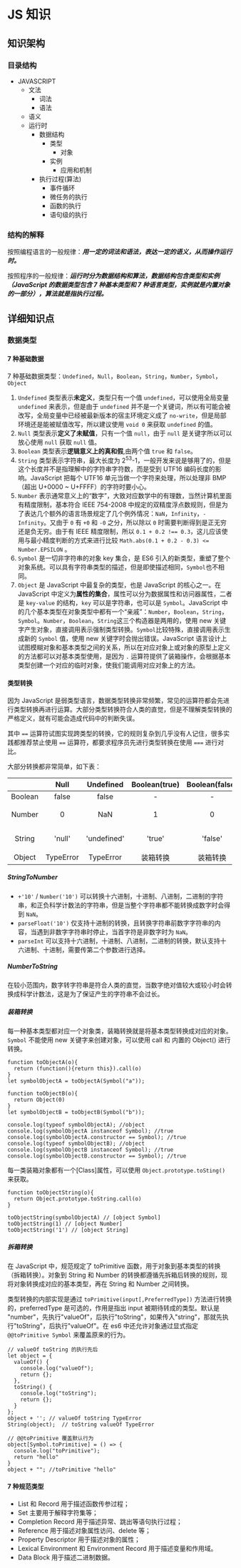 # JS 知识

## 知识架构

### 目录结构

- JAVASCRIPT
  - 文法
    - 词法
    - 语法
  - 语义
  - 运行时
    - 数据结构
      - 类型
        - 对象
      - 实例
        - 应用和机制
    - 执行过程(算法)
      - 事件循环
      - 微任务的执行
      - 函数的执行
      - 语句级的执行

### 结构的解释

按照编程语言的一般规律：**_用一定的词法和语法，表达一定的语义，从而操作运行时。_**

按照程序的一般规律：**_运行时分为数据结构和算法，数据结构包含类型和实例（JavaScript 的数据类型包含 7 种基本类型和 7 种语言类型，实例就是内置对象的一部分），算法就是指执行过程。_**

## 详细知识点

### 数据类型

#### 7 种基础数据

7 种基础数据类型：`Undefined`，`Null`，`Boolean`，`String`，`Number`，`Symbol`，`Object`

1. `Undefined` 类型表示**未定义**，类型只有一个值 `undefined`，可以使用全局变量 `undefined` 来表示，但是由于 `undefined` 并不是一个关键词，所以有可能会被改写，全局变量中已经被最新版本的宿主环境定义成了 `no-write`，但是局部环境还是能被赋值改写，所以建议使用 `void 0` 来获取 `undefined` 的值。
2. `Null` 类型表示**定义了未赋值**，只有一个值 `null`，由于 `null` 是关键字所以可以放心使用 `null` 获取 `null` 值。
3. `Boolean` 类型表示**逻辑意义上的真和假**,由两个值 `true` 和 `false`。
4. `String` 类型表示字符串，最大长度为 2<sup>53</sup>-1，一般开发来说是够用了的，但是这个长度并不是指理解中的字符串字符数，而是受到 UTF16 编码长度的影响。JavaScript 把每个 UTF16 单元当做一个字符来处理，所以处理非 BMP（超出 U+0000 ~ U+FFFF）的字符时要小心。
5. `Number` 表示通常意义上的“数字”，大致对应数学中的有理数，当然计算机里面有精度限制，基本符合 IEEE 754-2008 中规定的双精度浮点数规则，但是为了表达几个额外的语言场景规定了几个例外情况：`NaN`，`Infinity`，`-Infinity`。又由于 `0` 有 `+0` 和 `-0` 之分，所以除以 `0` 时需要判断得到是正无穷还是负无穷。由于有 IEEE 精度限制，所以 `0.1 + 0.2 !== 0.3`，这儿应该使用与最小精度判断的方式来进行比较 `Math.abs(0.1 + 0.2 - 0.3) <= Number.EPSILON` 。
6. `Symbol` 是一切非字符串的对象 key 集合，是 ES6 引入的新类型，重塑了整个对象系统。可以具有字符串类型的描述，但是即使描述相同，`Symbol`也不相同。
7. `Object` 是 JavaScript 中最复杂的类型，也是 JavaScript 的核心之一。在 JavaScript 中定义为**属性的集合**，属性可以分为数据属性和访问器属性，二者是 `key-value` 的结构，`key` 可以是字符串，也可以是 `Symbol`。JavaScript 中的几个基本类型在对象类型中都有一个“亲戚”：`Number`，`Boolean`，`String`，`Symbol`。`Number`，`Boolean`，`String`这三个构造器是两用的，使用 new 关键字产生对象，直接调用表示强制类型转换。`Symbol`比较特殊，直接调用表示生成新的 `Symbol` 值，使用 new 关键字时会抛出错误。JavaScript 语言设计上试图模糊对象和基本类型之间的关系，所以在对应对象上或对象的原型上定义的方法都可以对基本类型使用，是因为 `.` 运算符提供了装箱操作，会根据基本类型创建一个对应的临时对象，使我们能调用对应对象上的方法。

#### 类型转换

因为 JavaScript 是弱类型语言，数据类型转换非常频繁，常见的运算符都会先进行类型转换再进行运算。大部分类型转换符合人类的直觉，但是不理解类型转换的严格定义，就有可能会造成代码中的判断失误。

其中 `==` 运算符试图实现跨类型的转换，它的规则复杂到几乎没有人记住，很多实践都推荐禁止使用 `==` 运算符，都要求程序员先进行类型转换在使用 `===` 进行对比。

大部分转换都非常简单，如下表：

|         |   Null    |  Undefined  | Boolean(true) | Boolean(false) |     Number     |     String     |  Symbol   |  Object  |
| :-----: | :-------: | :---------: | :-----------: | :------------: | :------------: | :------------: | :-------: | :------: |
| Boolean |   false   |    false    |       -       |       -        |  0/NaN-false   |    ''-false    |   true    |   true   |
| Number  |     0     |     NaN     |       1       |       0        |       -        | StringToNumber | TypeError | 拆箱转换 |
| String  |  'null'   | 'undefined' |    'true'     |    'false'     | NumberToString |       -        | TypeError | 拆箱转换 |
| Object  | TypeError |  TypeError  |   装箱转换    |    装箱转换    |    装箱转换    |    装箱转换    | 装箱转换  |    -     |

##### StringToNumber

- `+'10'` / `Number('10')` 可以转换十六进制，十进制、八进制，二进制的字符串，和正负科学计数法的字符串，但是当整个字符串都不能转换成数字时会得到 `NaN`。
- `parseFloat('10')` 仅支持十进制的转换，且转换字符串前数字字符串的内容，当遇到非数字字符串时停止，当首字符是非数字时为 `NaN`。
- `parseInt` 可以支持十六进制，十进制、八进制，二进制的转换，默认支持十六进制、十进制，需要传第二个参数进行选择。

##### NumberToString

在较小范围内，数字转字符串是符合人类的直觉，当数字绝对值较大或较小时会转换成科学计数法，这是为了保证产生的字符串不会过长。

##### 装箱转换

每一种基本类型都对应一个对象类，装箱转换就是将基本类型转换成对应的对象。`Symbol` 不能使用 new 关键字来创建对象，可以使用 call 和 内置的 Object() 进行转换。

```
function toObjectA(o){
  return (function(){return this}).call(o)
}
let symbolObjectA = toObjectA(Symbol("a"));

function toObjectB(o){
  return Object(0)
}
let symbolObjectB = toObjectB(Symbol("b"));

console.log(typeof symbolObjectA); //object
console.log(symbolObjectA instanceof Symbol); //true
console.log(symbolObjectA.constructor == Symbol); //true
console.log(typeof symbolObjectB); //object
console.log(symbolObjectB instanceof Symbol); //true
console.log(symbolObjectB.constructor == Symbol); //true
```

每一类装箱对象都有一个\[Class\]属性，可以使用 `Object.prototype.toSting()` 来获取。

```
function toObjectString(o){
  return Object.prototype.toString.call(o)
}

toObjectString(symbolObjectA) // [object Symbol]
toObjectString(1) // [object Number]
toObjectString('1') // [object String]
```

##### 拆箱转换

在 JavaScript 中，规范规定了 toPrimitive 函数，用于对象到基本类型的转换（拆箱转换）。对象到 String 和 Number 的转换都遵循先拆箱后转换的规则，现将对象转换成对应的基本类型，再在 String 和 Number 之间转换。

类型转换的内部实现是通过 `toPrimitive(input[,PreferredType])` 方法进行转换的，preferredType 是可选的，作用是指出 input 被期待转成的类型。默认是 "number"，先执行"valueOf"，后执行"toString"，如果传入"string"，那就先执行"toString"，后执行"valueOf"。在 es6 中还允许对象通过显式指定 `@@toPrimitive Symbol` 来覆盖原来的行为。

```
// valueOf toString 的执行先后
let object = {
  valueOf() {
    console.log("valueOf");
    return {};
  },
  toString() {
    console.log("toString");
    return {};
  }
};
object + ''; // valueOf toString TypeError
String(object);  // toString valueOf TypeError

// @@toPrimitive 覆盖默认行为
object[Symbol.toPrimitive] = () => {
  console.log("toPrimitive");
  return "hello"
}
object + ""; //toPrimitive "hello"
```

#### 7 种规范类型

- List 和 Record 用于描述函数传参过程；
- Set 主要用于解释字符集等；
- Completion Record 用于描述异常、跳出等语句执行过程；
- Reference 用于描述对象属性访问、delete 等；
- Property Descriptor 用于描述对象的属性；
- Lexical Environment 和 Environment Record 用于描述变量和作用域。
- Data Block 用于描述二进制数据。
